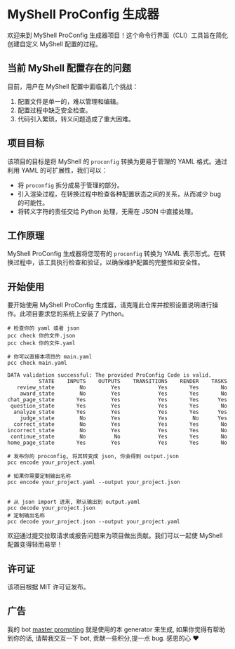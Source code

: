 # MyShell ProConfig 生成器

欢迎来到 MyShell ProConfig 生成器项目！这个命令行界面（CLI）工具旨在简化创建自定义 MyShell 配置的过程。

## 当前 MyShell 配置存在的问题
目前，用户在 MyShell 配置中面临着几个挑战：
1. 配置文件是单一的，难以管理和编辑。
2. 配置过程中缺乏安全检查。
3. 代码引入繁琐，转义问题造成了重大困难。

## 项目目标
该项目的目标是将 MyShell 的 `proconfig` 转换为更易于管理的 YAML 格式。通过利用 YAML 的可扩展性，我们可以：
- 将 `proconfig` 拆分成易于管理的部分。
- 引入渲染过程，在转换过程中检查各种配置状态之间的关系，从而减少 bug 的可能性。
- 将转义字符的责任交给 Python 处理，无需在 JSON 中直接处理。

## 工作原理
MyShell ProConfig 生成器将您现有的 `proconfig` 转换为 YAML 表示形式。在转换过程中，该工具执行检查和验证，以确保维护配置的完整性和安全性。

## 开始使用
要开始使用 MyShell ProConfig 生成器，请克隆此仓库并按照设置说明进行操作。此项目要求您的系统上安装了 Python。

```
# 检查你的 yaml 或者 json
pcc check 你的文件.json
pcc check 你的文件.yaml

# 你可以直接本项目的 main.yaml 
pcc check main.yaml

DATA validation successful: The provided ProConfig Code is valid.
          STATE    INPUTS    OUTPUTS    TRANSITIONS    RENDER    TASKS
   review_state        No        Yes            Yes       Yes       No
    award_state        No        Yes            Yes       Yes       No
chat_page_state       Yes        Yes            Yes       Yes      Yes
 question_state       Yes        Yes            Yes       Yes       No
  analyze_state       Yes        Yes            Yes       Yes      Yes
    judge_state        No        Yes            Yes        No      Yes
  correct_state        No        Yes            Yes       Yes       No
incorrect_state        No        Yes            Yes       Yes       No
 continue_state        No         No            Yes       Yes       No
home_page_state       Yes        Yes            Yes       Yes       No

# 发布你的 proconfig, 将其转变成 json, 你会得到 output.json
pcc encode your_project.yaml

# 如果你需要定制输出名称
pcc encode your_project.yaml --output your_project.json


# 从 json import 进来, 默认输出到 output.yaml
pcc decode your_project.json
# 定制输出名称
pcc decode your_project.json --output your_project.yaml
```

欢迎通过提交拉取请求或报告问题来为项目做出贡献。我们可以一起使 MyShell 配置变得轻而易举！


## 许可证
该项目根据 MIT 许可证发布。

## 广告

我的 bot [master prompting](https://app.myshell.ai/bot/Bz6Rbu/1713262101) 就是使用的本 generator 来生成, 如果你觉得有帮助到你的话, 请帮我交互一下 bot, 贡献一些积分,提一点 bug. 感恩的心 ❤️

